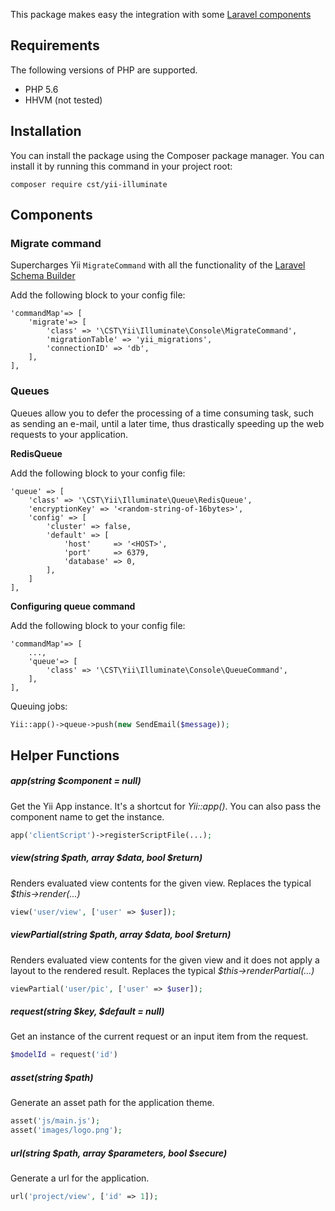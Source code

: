This package makes easy the integration with some [Laravel components](https://github.com/illuminate)

## Requirements

The following versions of PHP are supported.

* PHP 5.6
* HHVM (not tested)

## Installation

You can install the package using the Composer package manager. You can install it by running this command in your project root:

```
composer require cst/yii-illuminate
```

## Components

### Migrate command

Supercharges Yii `MigrateCommand` with all the functionality of the [Laravel Schema Builder](http://laravel.com/docs/5.0/schema)

Add the following block to your config file:

```
'commandMap'=> [
    'migrate'=> [
        'class' => '\CST\Yii\Illuminate\Console\MigrateCommand',
        'migrationTable' => 'yii_migrations',
        'connectionID' => 'db',
    ],
],
```

### Queues

Queues allow you to defer the processing of a time consuming task, such as sending an e-mail, until a later time, thus drastically speeding up the web requests to your application.

**RedisQueue**

Add the following block to your config file:

```
'queue' => [
    'class' => '\CST\Yii\Illuminate\Queue\RedisQueue',
    'encryptionKey' => '<random-string-of-16bytes>',
    'config' => [
        'cluster' => false,
        'default' => [
            'host'     => '<HOST>',
            'port'     => 6379,
            'database' => 0,
        ],
    ]
],
```

**Configuring queue command**

Add the following block to your config file:

```
'commandMap'=> [
    ...,
    'queue'=> [
        'class' => '\CST\Yii\Illuminate\Console\QueueCommand',
    ],
],
```

Queuing jobs:

```php
Yii::app()->queue->push(new SendEmail($message));
```

## Helper Functions

##### app(string $component = null)

Get the Yii App instance. It's a shortcut for *Yii::app()*. You can also pass the component name to get the instance.

```php
app('clientScript')->registerScriptFile(...);
```

##### view(string $path, array $data, bool $return)

Renders evaluated view contents for the given view. Replaces the typical *$this->render(...)*

```php
view('user/view', ['user' => $user]);
```

##### viewPartial(string $path, array $data, bool $return)

Renders evaluated view contents for the given view and it does not apply a layout to the rendered result. Replaces the typical *$this->renderPartial(...)*

```php
viewPartial('user/pic', ['user' => $user]);
```

##### request(string $key, $default = null)

Get an instance of the current request or an input item from the request.

```php
$modelId = request('id')
```

##### asset(string $path)

Generate an asset path for the application theme.

```php
asset('js/main.js');
asset('images/logo.png');
```

##### url(string $path, array $parameters, bool $secure)

Generate a url for the application.

```php
url('project/view', ['id' => 1]);
```
